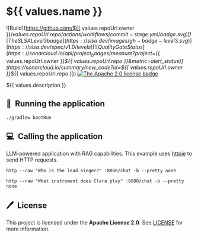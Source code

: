 # ${{ values.name }}

![Build](https://github.com/${{ values.repoUrl.owner }}/${{ values.repoUrl.repo }}/actions/workflows/commit-stage.yml/badge.svg)
[![The SLSA Level 3 badge](https://slsa.dev/images/gh-badge-level3.svg)](https://slsa.dev/spec/v1.0/levels)
[![Quality Gate Status](https://sonarcloud.io/api/project_badges/measure?project=${{ values.repoUrl.owner }}_${{ values.repoUrl.repo }}&metric=alert_status)](https://sonarcloud.io/summary/new_code?id=${{ values.repoUrl.owner }}_${{ values.repoUrl.repo }})
[![The Apache 2.0 license badge](https://img.shields.io/badge/License-Apache_2.0-blue.svg)](https://opensource.org/licenses/Apache-2.0)

${{ values.description }}

## 🚀&nbsp; Running the application

```shell
./gradlew bootRun
```

## 💻&nbsp; Calling the application

LLM-powered application with RAG capabilities.
This example uses [httpie](https://httpie.io) to send HTTP requests.

```shell
http --raw "Who is the lead singer?" :8080/chat -b --pretty none
```

```shell
http --raw "What instrument does Clara play" :8080/chat -b --pretty none
```

## 🖊️&nbsp; License

This project is licensed under the **Apache License 2.0**. See [LICENSE](LICENSE) for more information.
